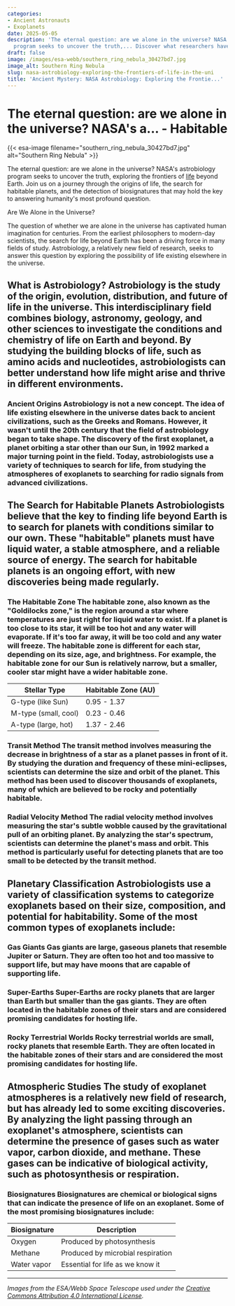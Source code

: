 ```yaml
---
categories:
- Ancient Astronauts
- Exoplanets
date: 2025-05-05
description: 'The eternal question: are we alone in the universe? NASA''s astrobiology
  program seeks to uncover the truth,... Discover what researchers have found.'
draft: false
image: /images/esa-webb/southern_ring_nebula_30427bd7.jpg
image_alt: Southern Ring Nebula
slug: nasa-astrobiology-exploring-the-frontiers-of-life-in-the-uni
title: 'Ancient Mystery: NASA Astrobiology: Exploring the Frontie...'
---
```


# The eternal question: are we alone in the universe? NASA's a... - Habitable
{{< esa-image filename="southern_ring_nebula_30427bd7.jpg" alt="Southern Ring Nebula" >}}



The eternal question: are we alone in the universe? NASA's astrobiology program seeks to uncover the truth, exploring the frontiers of [life](/blog/habitable-zones-and-the-search-for-life-beyond-earth) beyond Earth. Join us on a journey through the origins of life, the search for habitable planets, and the detection of biosignatures that may hold the key to answering humanity's most profound question.

Are We Alone in the Universe?

 The question of whether we are alone in the universe has captivated human imagination for centuries. From the earliest philosophers to modern-day scientists, the search for life beyond Earth has been a driving force in many fields of study. Astrobiology, a relatively new field of research, seeks to answer this question by exploring the possibility of life existing elsewhere in the universe.

 ## What is Astrobiology? Astrobiology is the study of the origin, evolution, distribution, and future of life in the universe. This interdisciplinary field combines biology, astronomy, geology, and other sciences to investigate the conditions and chemistry of life on Earth and beyond. By studying the building blocks of life, such as amino acids and nucleotides, astrobiologists can better understand how life might arise and thrive in different environments.

 ### Ancient Origins Astrobiology is not a new concept. The idea of life existing elsewhere in the universe dates back to ancient civilizations, such as the Greeks and Romans. However, it wasn't until the 20th century that the field of astrobiology began to take shape. The discovery of the first exoplanet, a planet orbiting a star other than our Sun, in 1992 marked a major turning point in the field. Today, astrobiologists use a variety of techniques to search for life, from studying the atmospheres of exoplanets to searching for radio signals from advanced civilizations.

 ## The Search for Habitable Planets Astrobiologists believe that the key to finding life beyond Earth is to search for planets with conditions similar to our own. These "habitable" planets must have liquid water, a stable atmosphere, and a reliable source of energy. The search for habitable planets is an ongoing effort, with new discoveries being made regularly.

 ### The Habitable Zone The habitable zone, also known as the "Goldilocks zone," is the region around a star where temperatures are just right for liquid water to exist. If a planet is too close to its star, it will be too hot and any water will evaporate. If it's too far away, it will be too cold and any water will freeze. The habitable zone is different for each star, depending on its size, age, and brightness. For example, the habitable zone for our Sun is relatively narrow, but a smaller, cooler star might have a wider habitable zone.

 | **Stellar Type** | **Habitable Zone (AU)** |
| --- | --- |
| G-type (like Sun) | 0.95 - 1.37 |
| M-type (small, cool) | 0.23 - 0.46 |
| A-type (large, hot) | 1.37 - 2.46 | ## Detection Methods Astrobiologists use a variety of techniques to detect [exoplanets](/blog/the-cosmic-dance-of-exoplanets-and-habitable-zones) and [exoplanets](/blog/exoplanets-and-the-search-for-life-beyond-earth) and determine their potential for habitability. Some of the most common methods include:

 ### Transit Method The transit method involves measuring the decrease in brightness of a star as a planet passes in front of it. By studying the duration and frequency of these mini-eclipses, scientists can determine the size and orbit of the planet. This method has been used to discover thousands of exoplanets, many of which are believed to be rocky and potentially habitable.

 ### Radial Velocity Method The radial velocity method involves measuring the star's subtle wobble caused by the gravitational pull of an orbiting planet. By analyzing the star's spectrum, scientists can determine the planet's mass and orbit. This method is particularly useful for detecting planets that are too small to be detected by the transit method.

 ## Planetary Classification Astrobiologists use a variety of classification systems to categorize exoplanets based on their size, composition, and potential for habitability. Some of the most common types of exoplanets include:

 ### Gas Giants Gas giants are large, gaseous planets that resemble Jupiter or Saturn. They are often too hot and too massive to support life, but may have moons that are capable of supporting life.

 ### Super-Earths Super-Earths are rocky planets that are larger than Earth but smaller than the gas giants. They are often located in the habitable zones of their stars and are considered promising candidates for hosting life.

 ### Rocky Terrestrial Worlds Rocky terrestrial worlds are small, rocky planets that resemble Earth. They are often located in the habitable zones of their stars and are considered the most promising candidates for hosting life.

 ## Atmospheric Studies The study of exoplanet atmospheres is a relatively new field of research, but has already led to some exciting discoveries. By analyzing the light passing through an exoplanet's atmosphere, scientists can determine the presence of gases such as water vapor, carbon dioxide, and methane. These gases can be indicative of biological activity, such as photosynthesis or respiration.

 ### Biosignatures Biosignatures are chemical or biological signs that can indicate the presence of life on an exoplanet. Some of the most promising biosignatures include:

 | **Biosignature** | **Description** |
| --- | --- |
| Oxygen | Produced by photosynthesis |
| Methane | Produced by microbial respiration |
| Water vapor | Essential for life as we know it | ## Conclusion The search for life beyond Earth is an ongoing effort that has captivated human imagination for centuries. Astrobiology, a relatively new field of research, seeks to answer the question of whether we are alone in the universe by exploring the possibility of life existing elsewhere in the universe. From the detection of exoplanets to the study of their atmospheres, astrobiologists are using a variety of techniques to search for signs of life. While we have not yet found definitive evidence of extraterrestrial life, the discovery of habitable exoplanets and biosignatures suggests that the possibility of life existing elsewhere in the universe is quite high.

---

*Images from the ESA/Webb Space Telescope used under the [Creative Commons Attribution 4.0 International License](https://creativecommons.org/licenses/by/4.0).*